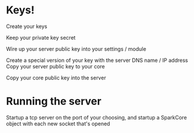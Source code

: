 

Keys!
====================

Create your keys

Keep your private key secret

Wire up your server public key into your settings / module

Create a special version of your key with the server DNS name / IP address
Copy your server public key to your core

Copy your core public key into the server


Running the server
====================

Startup a tcp server on the port of your choosing, and startup a SparkCore object with each new socket that's opened


